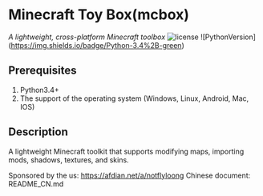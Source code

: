 # Minecraft Toy Box(mcbox)
*A lightweight, cross-platform Minecraft toolbox*
![license](https://img.shields.io/badge/license-MIT%20License-lightgrey)
![PythonVersion] (https://img.shields.io/badge/Python-3.4%2B-green)

## Prerequisites
1. Python3.4+
2. The support of the operating system (Windows, Linux, Android, Mac, IOS)

## Description
A lightweight Minecraft toolkit that supports modifying maps, importing mods, shadows, textures, and skins.

Sponsored by the us: https://afdian.net/a/notflyloong
Chinese document: README_CN.md
